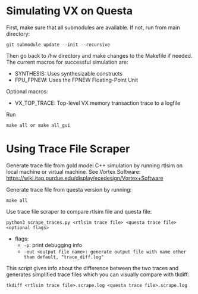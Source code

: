 
# Simulating VX on Questa

First, make sure that all submodules are available. If not, run from main directory: 
```
git submodule update --init --recursive

```

Then go back to /hw directory and make changes to the Makefile if needed. The current macros for successful simulation are:  

* SYNTHESIS: Uses synthesizable constructs 
* FPU_FPNEW: Uses the FPNEW Floating-Point Unit

Optional macros: 

* VX_TOP_TRACE: Top-level VX memory transaction trace to a logfile


Run
```
make all or make all_gui

```
  
  
# Using Trace File Scraper

Generate trace file from gold model C++ simulation by running rtlsim on local machine or virtual machine. See Vortex Software:  
https://wiki.itap.purdue.edu/display/ecedesign/Vortex+Software

Generate trace file from questa version by running:
```
make all
```

Use trace file scraper to compare rtlsim file and questa file:
```
python3 scrape_traces.py <rtlsim trace file> <questa trace file> <optional flags>
```
- flags:  
  - ``-p``: print debugging info
  - ``-out <output file name>: generate output file with name other than default, "trace_diff.log"``  

This script gives info about the difference between the two traces and generates simplified trace files which you can visually compare with tkdiff:
```
tkdiff <rtlsim trace file>.scrape.log <questa trace file>.scrape.log
```
